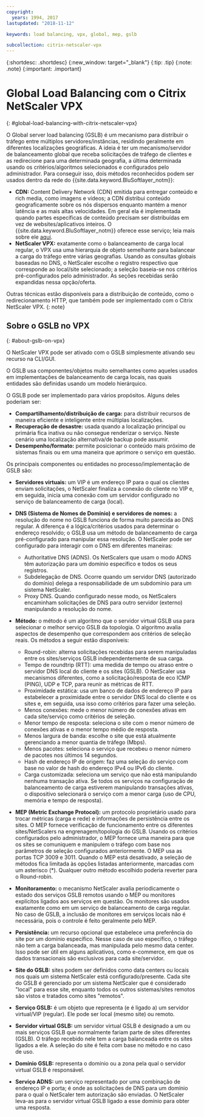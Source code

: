 ```yaml
---
copyright:
  years: 1994, 2017
lastupdated: "2018-11-12"

keywords: load balancing, vpx, global, mep, gslb

subcollection: citrix-netscaler-vpx
---
```


{:shortdesc: .shortdesc}
{:new_window: target="_blank"}
{:tip: .tip}
{:note: .note}
{:important: .important}

# Global Load Balancing com o Citrix NetScaler VPX
{: #global-load-balancing-with-citrix-netscaler-vpx}

O Global server load balancing (GSLB) é um mecanismo para distribuir o tráfego entre múltiplos servidores/instâncias, residindo geralmente em diferentes localizações geográficas. A ideia é ter um mecanismo/servidor de balanceamento global que receba solicitações de tráfego de clientes e as redirecione para uma determinada geografia, a última determinada usando os critérios/algoritmos selecionados e configurados pelo administrador. Para conseguir isso, dois métodos reconhecidos podem ser usados dentro da rede do {{site.data.keyword.BluSoftlayer_notm}}:

* **CDN:** Content Delivery Network (CDN) emitida para entregar conteúdo e rich media, como imagens e vídeos; a CDN distribui conteúdo geograficamente sobre os nós dispersos enquanto mantém a menor latência e as mais altas velocidades. Em geral ela é implementada quando partes específicas de conteúdo precisam ser distribuídas em vez de websites/aplicativos inteiros. O {{site.data.keyword.BluSoftlayer_notm}} oferece esse serviço; leia mais sobre ele [aqui](/docs/infrastructure/CDN?topic=CDN-getting-started).
* **NetScaler VPX:** exatamente como o balanceamento de carga local regular, o VPX usa uma hierarquia de objeto semelhante para balancear a carga do tráfego entre várias geografias. Usando as consultas globais baseadas no DNS, o NetScaler escolhe o registro respectivo que corresponde ao local/site selecionado; a seleção baseia-se nos critérios pré-configurados pelo administrador. As seções recebidas serão expandidas nessa opção/oferta.

Outras técnicas estão disponíveis para a distribuição de conteúdo, como o redirecionamento HTTP, que também pode ser implementado com o Citrix NetScaler VPX.
{: note}

## Sobre o GSLB no VPX
{: #about-gslb-on-vpx}

O NetScaler VPX pode ser ativado com o GSLB simplesmente ativando seu recurso na CLI/GUI.

O GSLB usa componentes/objetos muito semelhantes como aqueles usados em implementações de balanceamento de carga locais, nas quais entidades são definidas usando um modelo hierárquico.

O GSLB pode ser implementado para vários propósitos. Alguns deles poderiam ser:

* **Compartilhamento/distribuição de carga:** para distribuir recursos de maneira eficiente e inteligente entre múltiplas localizações.
* **Recuperação de desastre:** usada quando a localização principal ou primária fica inativa ou não consegue renderizar o serviço. Neste cenário uma localização alternativa/de backup pode assumir.
* **Desempenho/formato:** permite posicionar o conteúdo mais próximo de sistemas finais ou em uma maneira que aprimore o serviço em questão.

Os principais componentes ou entidades no processo/implementação de GSLB são:

* **Servidores virtuais:** um VIP é um endereço IP para o qual os clientes enviam solicitações, o NetScaler finaliza a conexão do cliente no VIP e, em seguida, inicia uma conexão com um servidor configurado no serviço de balanceamento de carga (local).
* **DNS (Sistema de Nomes de Domínio) e servidores de nomes:** a resolução do nome no GSLB funciona de forma muito parecida ao DNS regular. A diferença é a lógica/critérios usados para determinar o endereço resolvido; o GSLB usa um método de balanceamento de carga pré-configurado para manipular essa resolução. O NetScaler pode ser configurado para interagir com o DNS em diferentes maneiras:
	* Authoritative DNS (ADNS). Os NetScalers que usam o modo ADNS têm autorização para um domínio específico e todos os seus registros.
	* Subdelegação de DNS. Ocorre quando um servidor DNS (autorizado do domínio) delega a responsabilidade de um subdomínio para um sistema NetScaler.
	* Proxy DNS. Quando configurado nesse modo, os NetScalers encaminham solicitações de DNS para outro servidor (externo) manipulando a resolução do nome.
* **Método:** o método é um algoritmo que o servidor virtual GSLB usa para selecionar o melhor serviço GSLB da topologia. O algoritmo avalia aspectos de desempenho que correspondem aos critérios de seleção reais. Os métodos a seguir estão disponíveis:
  * Round-robin: alterna solicitações recebidas para serem manipuladas entre os sites/serviços GSLB independentemente de sua carga.
  * Tempo de roundtrip (RTT): uma medida de tempo ou atraso entre o servidor DNS local do cliente e os sites (GSLB). O NetScaler usa mecanismos diferentes, como a solicitação/resposta de eco ICMP (PING), UDP e TCP, para reunir as métricas de RTT.
  * Proximidade estática: usa um banco de dados de endereço IP para estabelecer a proximidade entre o servidor DNS local do cliente e os sites e, em seguida, usa isso como critérios para fazer uma seleção.
  * Menos conexões: mede o menor número de conexões ativas em cada site/serviço como critérios de seleção.
  * Menor tempo de resposta: seleciona o site com o menor número de conexões ativas e o menor tempo médio de resposta.
  * Menos largura de banda: escolhe o site que está atualmente gerenciando a menor quantia de tráfego (Mbps).
  * Menos pacotes: seleciona o serviço que recebeu o menor número de pacotes nos últimos 14 segundos.
  * Hash de endereço IP de origem: faz uma seleção do serviço com base no valor de hash do endereço IPv4 ou IPv6 do cliente.
  * Carga customizada: seleciona um serviço que não está manipulando nenhuma transação ativa. Se todos os serviços na configuração de balanceamento de carga estiverem manipulando transações ativas, o dispositivo selecionará o serviço com a menor carga (uso de CPU, memória e tempo de resposta).

* **MEP (Metric Exchange Protocol):** um protocolo proprietário usado para trocar métricas (carga e rede) e informações de persistência entre os sites. O MEP fornece verificação de funcionamento entre os diferentes sites/NetScalers na engrenagem/topologia do GSLB. Usando os critérios configurados pelo administrador, o MEP fornece uma maneira para que os sites se comuniquem e manipulem o tráfego com base nos parâmetros de seleção configurados anteriormente. O MEP usa as portas TCP 3009 e 3011. Quando o MEP está desativado, a seleção de métodos fica limitada às opções listadas anteriormente, marcadas com um asterisco (*). Qualquer outro método escolhido poderia reverter para o Round-robin.
* **Monitoramento:** o mecanismo NetScaler avalia periodicamente o estado dos serviços GSLB remotos usando o MEP ou monitores explícitos ligados aos serviços em questão. Os monitores são usados exatamente como em um serviço de balanceamento de carga regular. No caso de GSLB, a inclusão de monitores em serviços locais não é necessária, pois o controle é feito geralmente pelo MEP.
* **Persistência:** um recurso opcional que estabelece uma preferência do site por um domínio específico. Nesse caso de uso específico, o tráfego não tem a carga balanceada, mas manipulada pelo mesmo data center. Isso pode ser útil em alguns aplicativos, como e-commerce, em que os dados transacionais são exclusivos para cada site/servidor.
* **Site do GSLB:** sites podem ser definidos como data centers ou locais nos quais um sistema NetScaler está configurado/presente. Cada site do GSLB é gerenciado por um sistema NetScaler que é considerado "local" para esse site, enquanto todos os outros sistemas/sites remotos são vistos e tratados como sites "remotos".
* **Serviço GSLB:** é um objeto que representa (e é ligado a) um servidor virtual/VIP (regular). Ele pode ser local (mesmo site) ou remoto.
* **Servidor virtual GSLB:** um servidor virtual GSLB é designado a um ou mais serviços GSLB que normalmente fariam parte de sites diferentes (GSLB). O tráfego recebido nele tem a carga balanceada entre os sites ligados a ele. A seleção do site é feita com base no método e no caso de uso.
* **Domínio GSLB:** representa o domínio ou a zona pela qual o servidor virtual GSLB é responsável.
* **Serviço ADNS:** um serviço representado por uma combinação de endereço IP e porta; é onde as solicitações de DNS para um domínio para o qual o NetScaler tem autorização são enviadas. O NetScaler leva-as para o servidor virtual GSLB ligado a esse domínio para obter uma resposta.

